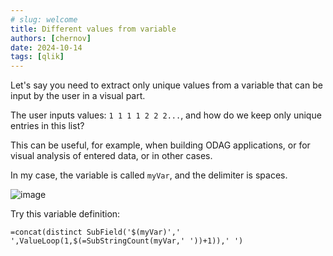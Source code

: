 ```yaml
---
# slug: welcome
title: Different values from variable
authors: [chernov]
date: 2024-10-14
tags: [qlik]
---
```

Let's say you need to extract only unique values from a variable that can be input by the user in a visual part.

<!-- truncate -->

The user inputs values: `1 1 1 1 2 2 2...`, and how do we keep only unique entries in this list?

This can be useful, for example, when building ODAG applications, or for visual analysis of entered data, or in other cases.

In my case, the variable is called `myVar`, and the delimiter is spaces.

![image](/img/2024-10-14/distinct_variable_values.png)

Try this variable definition:
```
=concat(distinct SubField('$(myVar)',' ',ValueLoop(1,$(=SubStringCount(myVar,' '))+1)),' ')
```

